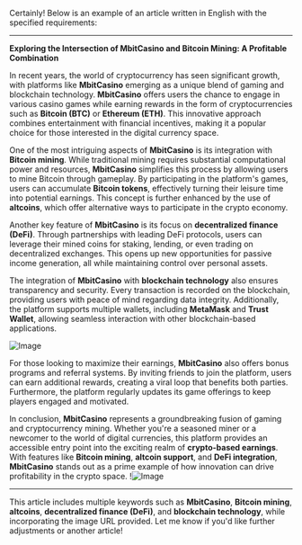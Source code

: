Certainly! Below is an example of an article written in English with the specified requirements:

---

**Exploring the Intersection of MbitCasino and Bitcoin Mining: A Profitable Combination**

In recent years, the world of cryptocurrency has seen significant growth, with platforms like **MbitCasino** emerging as a unique blend of gaming and blockchain technology. **MbitCasino** offers users the chance to engage in various casino games while earning rewards in the form of cryptocurrencies such as **Bitcoin (BTC)** or **Ethereum (ETH)**. This innovative approach combines entertainment with financial incentives, making it a popular choice for those interested in the digital currency space.

One of the most intriguing aspects of **MbitCasino** is its integration with **Bitcoin mining**. While traditional mining requires substantial computational power and resources, **MbitCasino** simplifies this process by allowing users to mine Bitcoin through gameplay. By participating in the platform's games, users can accumulate **Bitcoin tokens**, effectively turning their leisure time into potential earnings. This concept is further enhanced by the use of **altcoins**, which offer alternative ways to participate in the crypto economy.

Another key feature of **MbitCasino** is its focus on **decentralized finance (DeFi)**. Through partnerships with leading DeFi protocols, users can leverage their mined coins for staking, lending, or even trading on decentralized exchanges. This opens up new opportunities for passive income generation, all while maintaining control over personal assets.

The integration of **MbitCasino** with **blockchain technology** also ensures transparency and security. Every transaction is recorded on the blockchain, providing users with peace of mind regarding data integrity. Additionally, the platform supports multiple wallets, including **MetaMask** and **Trust Wallet**, allowing seamless interaction with other blockchain-based applications.

![Image](https://github.com/user-attachments/assets/3be06921-4469-491d-bd37-5f14c53422b7)

For those looking to maximize their earnings, **MbitCasino** also offers bonus programs and referral systems. By inviting friends to join the platform, users can earn additional rewards, creating a viral loop that benefits both parties. Furthermore, the platform regularly updates its game offerings to keep players engaged and motivated.

In conclusion, **MbitCasino** represents a groundbreaking fusion of gaming and cryptocurrency mining. Whether you're a seasoned miner or a newcomer to the world of digital currencies, this platform provides an accessible entry point into the exciting realm of **crypto-based earnings**. With features like **Bitcoin mining**, **altcoin support**, and **DeFi integration**, **MbitCasino** stands out as a prime example of how innovation can drive profitability in the crypto space. !![Image](https://github.com/user-attachments/assets/3be06921-4469-491d-bd37-5f14c53422b7)

--- 

This article includes multiple keywords such as **MbitCasino**, **Bitcoin mining**, **altcoins**, **decentralized finance (DeFi)**, and **blockchain technology**, while incorporating the image URL provided. Let me know if you'd like further adjustments or another article!